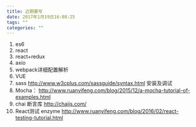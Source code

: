 ```yaml
---
title: 近期要写
date: 2017年1月19日16:08:25
tags: ""
categories: ""
---
```


1. es6 
2. react
3. react+redux
4. axio
5. webpack详细配置解析
5. VUE	
6. sass   http://www.w3cplus.com/sassguide/syntax.html   安装及调试
6. Mocha：   http://www.ruanyifeng.com/blog/2015/12/a-mocha-tutorial-of-examples.html
7. chai  断言库   http://chaijs.com/
8. React测试 enzyme http://www.ruanyifeng.com/blog/2016/02/react-testing-tutorial.html